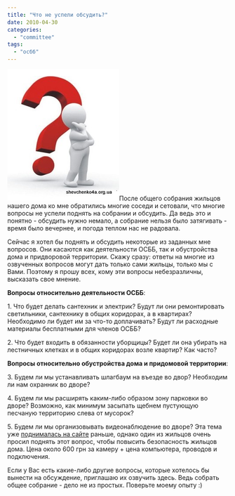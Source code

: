 ```yaml
---
title: "Что не успели обсудить?"
date: 2010-04-30
categories: 
  - "committee"
tags: 
  - "осбб"
---
```


![Что не успели обсудить?](/wp-content/uploads/2010/04/questions_osbb.jpg "Что не успели обсудить?")После общего собрания жильцов нашего дома ко мне обратились многие соседи и сетовали, что многие вопросы не успели поднять на собрании и обсудить. Да ведь это и понятно - обсудить нужно немало, а собрание нельзя было затягивать - время было вечернее, и погода теплом нас не радовала.

Сейчас я хотел бы поднять и обсудить некоторые из заданных мне вопросов. Они касаются как деятельности ОСББ, так и обустройства дома и придворовой территории. Скажу сразу: ответы на многие из озвученных вопросов могут дать только сами жильцы, только мы с Вами. Поэтому я прошу всех, кому эти вопросы небезразличны, высказать свое мнение.

**Вопросы относительно деятельности ОСББ**:

1\. Что будет делать сантехник и электрик? Будут ли они ремонтировать светильники, сантехнику в общих коридорах, а в квартирах? Необходимо ли будет им за что-то доплачивать? Будут ли расходные материалы бесплатными для членов ОСББ?

2\. Что будет входить в обязанности уборщицы? Будет ли она убирать на лестничных клетках и в общих коридорах <!--more-->возле квартир? Как часто?

**Вопросы относительно обустройства дома и придомовой территории**:

3\. Будем ли мы устанавливать шлагбаум на въезде во двор? Необходим ли нам охранник во дворе?

4\. Будем ли мы расширять каким-либо образом зону парковки во дворе? Возможно, как минимум засыпать щебнем пустующую песчаную территорию слева от мусорок?

5\. Будем ли мы организовывать видеонаблюдение во дворе? Эта тема уже [поднималась на сайте](http://shevchenko4a.brovary.org/bditelnost-nashe-oruzhie/) раньше, однако один из жильцов очень просил поднять этот вопрос, чтобы повысить безопасность жильцов дома. Цена около 600 грн за камеру + цена компьютера, проводов и подключения.

Если у Вас есть какие-либо другие вопросы, которые хотелось бы вынести на обсуждение, приглашаю их озвучить здесь. Ведь собрать общее собрание - дело не из простых. Поверьте моему опыту :)
